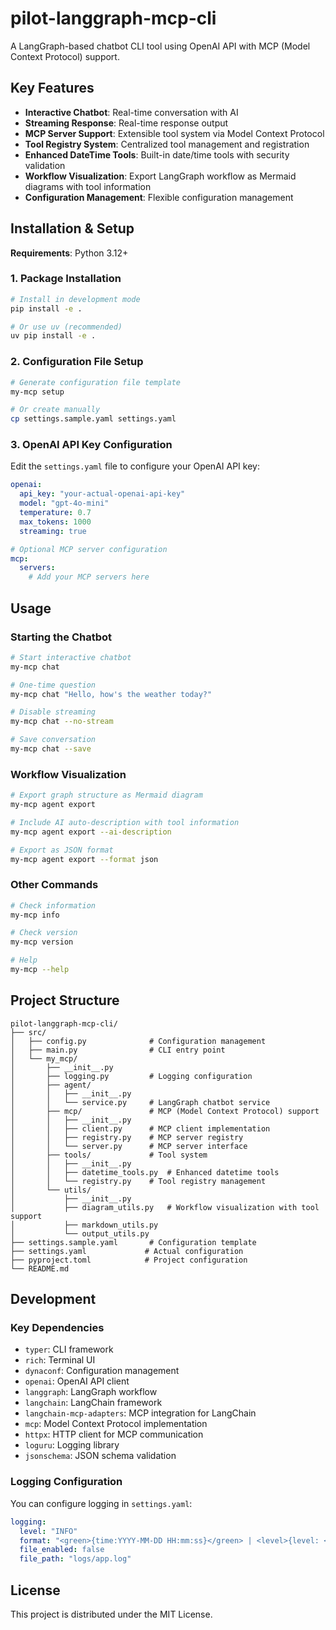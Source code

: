 # pilot-langgraph-mcp-cli

A LangGraph-based chatbot CLI tool using OpenAI API with MCP (Model Context Protocol) support.

## Key Features

- **Interactive Chatbot**: Real-time conversation with AI
- **Streaming Response**: Real-time response output
- **MCP Server Support**: Extensible tool system via Model Context Protocol
- **Tool Registry System**: Centralized tool management and registration
- **Enhanced DateTime Tools**: Built-in date/time tools with security validation
- **Workflow Visualization**: Export LangGraph workflow as Mermaid diagrams with tool information
- **Configuration Management**: Flexible configuration management

## Installation & Setup

**Requirements**: Python 3.12+

### 1. Package Installation

```bash
# Install in development mode
pip install -e .

# Or use uv (recommended)
uv pip install -e .
```

### 2. Configuration File Setup

```bash
# Generate configuration file template
my-mcp setup

# Or create manually
cp settings.sample.yaml settings.yaml
```

### 3. OpenAI API Key Configuration

Edit the `settings.yaml` file to configure your OpenAI API key:

```yaml
openai:
  api_key: "your-actual-openai-api-key"
  model: "gpt-4o-mini"
  temperature: 0.7
  max_tokens: 1000
  streaming: true

# Optional MCP server configuration
mcp:
  servers:
    # Add your MCP servers here
```

## Usage

### Starting the Chatbot

```bash
# Start interactive chatbot
my-mcp chat

# One-time question
my-mcp chat "Hello, how's the weather today?"

# Disable streaming
my-mcp chat --no-stream

# Save conversation
my-mcp chat --save
```

### Workflow Visualization

```bash
# Export graph structure as Mermaid diagram
my-mcp agent export

# Include AI auto-description with tool information
my-mcp agent export --ai-description

# Export as JSON format
my-mcp agent export --format json
```

### Other Commands

```bash
# Check information
my-mcp info

# Check version
my-mcp version

# Help
my-mcp --help
```

## Project Structure

```
pilot-langgraph-mcp-cli/
├── src/
│   ├── config.py              # Configuration management
│   ├── main.py                # CLI entry point
│   └── my_mcp/
│       ├── __init__.py
│       ├── logging.py         # Logging configuration
│       ├── agent/
│       │   ├── __init__.py
│       │   └── service.py     # LangGraph chatbot service
│       ├── mcp/               # MCP (Model Context Protocol) support
│       │   ├── __init__.py
│       │   ├── client.py      # MCP client implementation
│       │   ├── registry.py    # MCP server registry
│       │   └── server.py      # MCP server interface
│       ├── tools/             # Tool system
│       │   ├── __init__.py
│       │   ├── datetime_tools.py  # Enhanced datetime tools
│       │   └── registry.py    # Tool registry management
│       └── utils/
│           ├── __init__.py
│           ├── diagram_utils.py   # Workflow visualization with tool support
│           ├── markdown_utils.py
│           └── output_utils.py
├── settings.sample.yaml       # Configuration template
├── settings.yaml             # Actual configuration
├── pyproject.toml            # Project configuration
└── README.md
```

## Development

### Key Dependencies

- `typer`: CLI framework
- `rich`: Terminal UI
- `dynaconf`: Configuration management
- `openai`: OpenAI API client
- `langgraph`: LangGraph workflow
- `langchain`: LangChain framework
- `langchain-mcp-adapters`: MCP integration for LangChain
- `mcp`: Model Context Protocol implementation
- `httpx`: HTTP client for MCP communication
- `loguru`: Logging library
- `jsonschema`: JSON schema validation

### Logging Configuration

You can configure logging in `settings.yaml`:

```yaml
logging:
  level: "INFO"
  format: "<green>{time:YYYY-MM-DD HH:mm:ss}</green> | <level>{level: <8}</level> | <cyan>{name}</cyan> - <level>{message}</level>"
  file_enabled: false
  file_path: "logs/app.log"
```

## License

This project is distributed under the MIT License. 